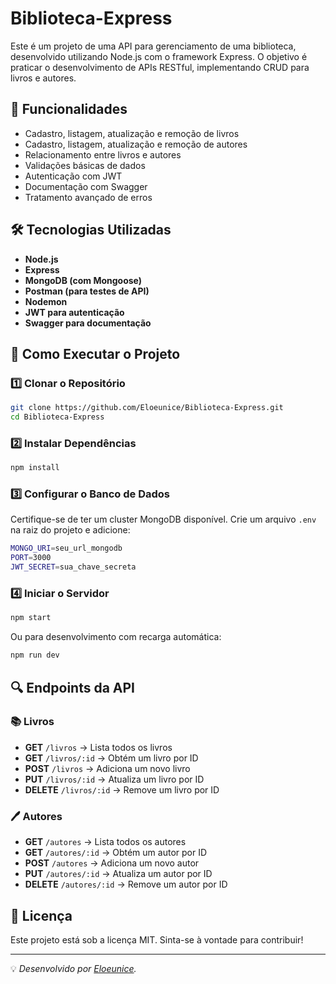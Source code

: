 # Biblioteca-Express

Este é um projeto de uma API para gerenciamento de uma biblioteca, desenvolvido utilizando Node.js com o framework Express. O objetivo é praticar o desenvolvimento de APIs RESTful, implementando CRUD para livros e autores.

## 📌 Funcionalidades
- Cadastro, listagem, atualização e remoção de livros
- Cadastro, listagem, atualização e remoção de autores
- Relacionamento entre livros e autores
- Validações básicas de dados
- Autenticação com JWT
- Documentação com Swagger
- Tratamento avançado de erros

## 🛠 Tecnologias Utilizadas
- **Node.js**
- **Express**
- **MongoDB (com Mongoose)**
- **Postman (para testes de API)**
- **Nodemon**
- **JWT para autenticação**
- **Swagger para documentação**

## 🚀 Como Executar o Projeto

### 1️⃣ Clonar o Repositório
```sh
git clone https://github.com/Eloeunice/Biblioteca-Express.git
cd Biblioteca-Express
```

### 2️⃣ Instalar Dependências
```sh
npm install
```

### 3️⃣ Configurar o Banco de Dados
Certifique-se de ter um cluster MongoDB disponível. Crie um arquivo `.env` na raiz do projeto e adicione:
```sh
MONGO_URI=seu_url_mongodb
PORT=3000
JWT_SECRET=sua_chave_secreta
```

### 4️⃣ Iniciar o Servidor
```sh
npm start
```
Ou para desenvolvimento com recarga automática:
```sh
npm run dev
```

## 🔍 Endpoints da API

### 📚 Livros
- **GET** `/livros` → Lista todos os livros
- **GET** `/livros/:id` → Obtém um livro por ID
- **POST** `/livros` → Adiciona um novo livro
- **PUT** `/livros/:id` → Atualiza um livro por ID
- **DELETE** `/livros/:id` → Remove um livro por ID

### 🖊️ Autores
- **GET** `/autores` → Lista todos os autores
- **GET** `/autores/:id` → Obtém um autor por ID
- **POST** `/autores` → Adiciona um novo autor
- **PUT** `/autores/:id` → Atualiza um autor por ID
- **DELETE** `/autores/:id` → Remove um autor por ID

## 📄 Licença
Este projeto está sob a licença MIT. Sinta-se à vontade para contribuir!

---
💡 *Desenvolvido por [Eloeunice](https://github.com/Eloeunice).*
